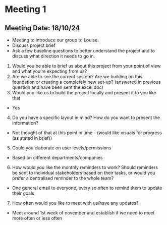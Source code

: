 # Meeting 1

## Meeting Date: 18/10/24

- Meeting to introduce our group to Louise.
- Discuss project brief
- Ask a few baseline questions to better understand the project and to discuss what direction it needs to go in. 

1. Would you be able to brief us about this project from your point of view and what you’re expecting from us? 
2. Are we able to see the current system? Are we building on this foundation or creating a completely new set-up? (answered in previous question and have been sent the excel doc)
3. Would you like us to build the project locally and present it to you like that  
- Yes
4. Do you have a specific layout in mind? How do you want to present the information?
- Not thought of that at this point in time - (would like visuals for progress (as stated in brief))
5. Could you elaborate on user levels/permissions
- Based on different departments/companies
6. How would you like the monthly reminders to work? Should reminders be sent to individual stakeholders based on their tasks, or would you prefer a centralised reminder to the whole team?
- One general email to everyone, every so often to remind them to update their goals
7. How often would you like to meet with us/have any updates?
- Meet around 1st week of november and establish if we need to meet more often or less often

